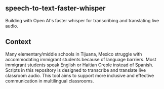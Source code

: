 ## speech-to-text-faster-whisper
Building with Open AI's faster whisper for transcribing and translating live audio.

## Context
Many elementary/middle schools in Tijuana, Mexico struggle with accommodating immigrant students because of language barriers. Most immigrant students speak English or Haitian Creole instead of Spanish. Scripts in this repository is designed to transcribe and translate live classroom audio. This tool aims to support more inclusive and effective communication in multilingual classrooms.
